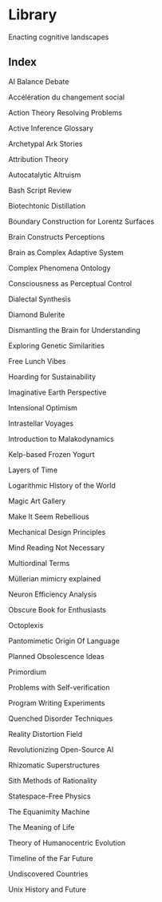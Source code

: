 # Library 

Enacting cognitive landscapes

## Index

AI Balance Debate  

Accélération du changement social  

Action Theory Resolving Problems  

Active Inference Glossary  

Archetypal Ark Stories  

Attribution Theory  

Autocatalytic Altruism

Bash Script Review

Biotechtonic Distillation  

Boundary Construction for Lorentz Surfaces  

Brain Constructs Perceptions  

Brain as Complex Adaptive System  

Complex Phenomena Ontology  

Consciousness as Perceptual Control  

Dialectal Synthesis  

Diamond Bulerite  

Dismantling the Brain for Understanding  

Exploring Genetic Similarities  

Free Lunch Vibes  

Hoarding for Sustainability  

Imaginative Earth Perspective  

Intensional Optimism  

Intrastellar Voyages  

Introduction to Malakodynamics  

Kelp-based Frozen Yogurt  

Layers of Time  

Logarithmic History of the World  

Magic Art Gallery  

Make It Seem Rebellious  

Mechanical Design Principles  

Mind Reading Not Necessary  

Multiordinal Terms  

Müllerian mimicry explained  

Neuron Efficiency Analysis  

Obscure Book for Enthusiasts  

Octoplexis  

Pantomimetic Origin Of Language  

Planned Obsolescence Ideas  

Primordium  

Problems with Self-verification  

Program Writing Experiments  

Quenched Disorder Techniques  

Reality Distortion Field  

Revolutionizing Open-Source AI  

Rhizomatic Superstructures  

Sith Methods of Rationality  

Statespace-Free Physics  

The Equanimity Machine  

The Meaning of Life  

Theory of Humanocentric Evolution  

Timeline of the Far Future  

Undiscovered Countries  

Unix History and Future
